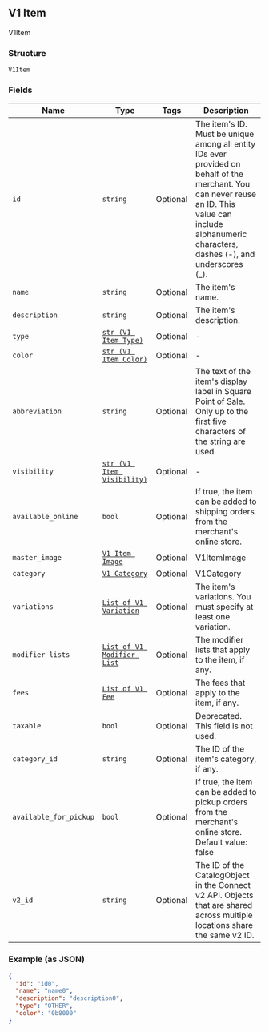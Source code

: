 ## V1 Item

V1Item

### Structure

`V1Item`

### Fields

| Name | Type | Tags | Description |
|  --- | --- | --- | --- |
| `id` | `string` | Optional | The item's ID. Must be unique among all entity IDs ever provided on behalf of the merchant. You can never reuse an ID. This value can include alphanumeric characters, dashes (-), and underscores (_). |
| `name` | `string` | Optional | The item's name. |
| `description` | `string` | Optional | The item's description. |
| `type` | [`str (V1 Item Type)`](/doc/models/v1-item-type.md) | Optional | - |
| `color` | [`str (V1 Item Color)`](/doc/models/v1-item-color.md) | Optional | - |
| `abbreviation` | `string` | Optional | The text of the item's display label in Square Point of Sale. Only up to the first five characters of the string are used. |
| `visibility` | [`str (V1 Item Visibility)`](/doc/models/v1-item-visibility.md) | Optional | - |
| `available_online` | `bool` | Optional | If true, the item can be added to shipping orders from the merchant's online store. |
| `master_image` | [`V1 Item Image`](/doc/models/v1-item-image.md) | Optional | V1ItemImage |
| `category` | [`V1 Category`](/doc/models/v1-category.md) | Optional | V1Category |
| `variations` | [`List of V1 Variation`](/doc/models/v1-variation.md) | Optional | The item's variations. You must specify at least one variation. |
| `modifier_lists` | [`List of V1 Modifier List`](/doc/models/v1-modifier-list.md) | Optional | The modifier lists that apply to the item, if any. |
| `fees` | [`List of V1 Fee`](/doc/models/v1-fee.md) | Optional | The fees that apply to the item, if any. |
| `taxable` | `bool` | Optional | Deprecated. This field is not used. |
| `category_id` | `string` | Optional | The ID of the item's category, if any. |
| `available_for_pickup` | `bool` | Optional | If true, the item can be added to pickup orders from the merchant's online store. Default value: false |
| `v2_id` | `string` | Optional | The ID of the CatalogObject in the Connect v2 API. Objects that are shared across multiple locations share the same v2 ID. |

### Example (as JSON)

```json
{
  "id": "id0",
  "name": "name0",
  "description": "description0",
  "type": "OTHER",
  "color": "0b8000"
}
```

